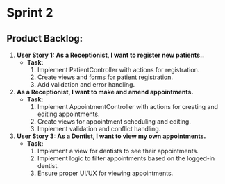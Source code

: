 # Sprint 2

## Product Backlog:

1. **User Story 1: As a Receptionist, I want to register new patients..**
   - **Task:**
     1. Implement PatientController with actions for registration.
     2. Create views and forms for patient registration.
     3. Add validation and error handling.
2. **As a Receptionist, I want to make and amend appointments.**
   - **Task:**
     1. Implement AppointmentController with actions for creating and editing appointments.
     2. Create views for appointment scheduling and editing.
     3. Implement validation and conflict handling.
3. **User Story 3: As a Dentist, I want to view my own appointments.**
   - **Task:**
     1. Implement a view for dentists to see their appointments.
     2. Implement logic to filter appointments based on the logged-in dentist.
     3. Ensure proper UI/UX for viewing appointments.
